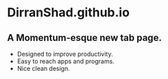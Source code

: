# DirranShad.github.io
## A Momentum-esque new tab page.

* Designed to improve productivity.
* Easy to reach apps and programs.
* Nice clean design.

